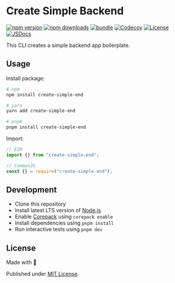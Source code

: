 # Create Simple Backend

[![npm version][npm-version-src]][npm-version-href]
[![npm downloads][npm-downloads-src]][npm-downloads-href]
[![bundle][bundle-src]][bundle-href]
[![Codecov][codecov-src]][codecov-href]
[![License][license-src]][license-href]
[![JSDocs][jsdocs-src]][jsdocs-href]

This CLI creates a simple backend app boilerplate.

## Usage

Install package:

```sh
# npm
npm install create-simple-end

# yarn
yarn add create-simple-end

# pnpm
pnpm install create-simple-end
```

Import:

```js
// ESM
import {} from "create-simple-end";

// CommonJS
const {} = require("create-simple-end");
```

## Development

- Clone this repository
- Install latest LTS version of [Node.js](https://nodejs.org/en/)
- Enable [Corepack](https://github.com/nodejs/corepack) using `corepack enable`
- Install dependencies using `pnpm install`
- Run interactive tests using `pnpm dev`

## License

Made with 💛

Published under [MIT License](./LICENSE).

<!-- Badges -->

[npm-version-src]: https://img.shields.io/npm/v/create-simple-end?style=flat&colorA=18181B&colorB=F0DB4F
[npm-version-href]: https://npmjs.com/package/create-simple-end
[npm-downloads-src]: https://img.shields.io/npm/dm/create-simple-end?style=flat&colorA=18181B&colorB=F0DB4F
[npm-downloads-href]: https://npmjs.com/package/create-simple-end
[codecov-src]: https://img.shields.io/codecov/c/gh/unjs/create-simple-end/main?style=flat&colorA=18181B&colorB=F0DB4F
[codecov-href]: https://codecov.io/gh/unjs/create-simple-end
[bundle-src]: https://img.shields.io/bundlephobia/minzip/create-simple-end?style=flat&colorA=18181B&colorB=F0DB4F
[bundle-href]: https://bundlephobia.com/result?p=create-simple-end
[license-src]: https://img.shields.io/github/license/unjs/create-simple-end.svg?style=flat&colorA=18181B&colorB=F0DB4F
[license-href]: https://github.com/unjs/create-simple-end/blob/main/LICENSE
[jsdocs-src]: https://img.shields.io/badge/jsDocs.io-reference-18181B?style=flat&colorA=18181B&colorB=F0DB4F
[jsdocs-href]: https://www.jsdocs.io/package/create-simple-end
